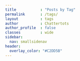 ```yaml
---
title           : "Posts by Tag"
permalink       : /tags/
layout          : tags
author          : Chattertots
author_profile  : false
classes         : wide
sidebar:
  nav: smallsidenav
header:
  overlay_color: "#C2DD5B"
---
```

